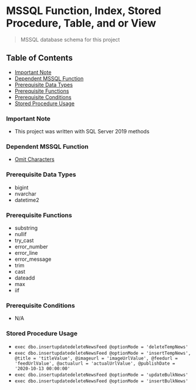 # MSSQL Function, Index, Stored Procedure, Table, and or View
> MSSQL database schema for this project

## Table of Contents
* [Important Note](#important-note)
* [Dependent MSSQL Function](#dependent-mssql-function)
* [Prerequisite Data Types](#prerequisite-data-types)
* [Prerequisite Functions](#prerequisite-functions)
* [Prerequisite Conditions](#prerequisite-conditions)
* [Stored Procedure Usage](#stored-procedure-usage)

### **Important Note**
* This project was written with SQL Server 2019 methods

### Dependent MSSQL Function
* [Omit Characters](https://github.com/Cuates/omitcharactersmssql)

### Prerequisite Data Types
* bigint
* nvarchar
* datetime2

### Prerequisite Functions
* substring
* nullif
* try_cast
* error_number
* error_line
* error_message
* trim
* cast
* dateadd
* max
* iif

### Prerequisite Conditions
* N/A

### Stored Procedure Usage
* `exec dbo.insertupdatedeleteNewsFeed @optionMode = 'deleteTempNews'`
* `exec dbo.insertupdatedeleteNewsFeed @optionMode = 'insertTempNews', @title = 'titleValue', @imageurl = 'imageUrlValue', @feedurl = 'feedUrlValue', @actualurl = 'actualUrlValue', @publishDate = '2020-10-13 00:00:00'`
* `exec dbo.insertupdatedeleteNewsFeed @optionMode = 'updateBulkNews'`
* `exec dbo.insertupdatedeleteNewsFeed @optionMode = 'insertBulkNews'`
